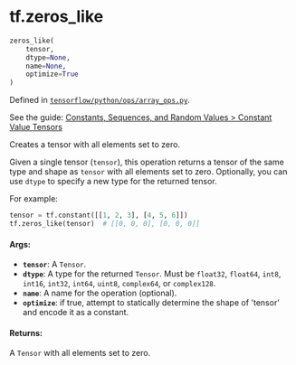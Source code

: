 <div itemscope itemtype="http://developers.google.com/ReferenceObject">
<meta itemprop="name" content="tf.zeros_like" />
</div>

# tf.zeros_like

``` python
zeros_like(
    tensor,
    dtype=None,
    name=None,
    optimize=True
)
```



Defined in [`tensorflow/python/ops/array_ops.py`](https://www.tensorflow.org/code/tensorflow/python/ops/array_ops.py).

See the guide: [Constants, Sequences, and Random Values > Constant Value Tensors](../../../api_guides/python/constant_op.md#Constant_Value_Tensors)

Creates a tensor with all elements set to zero.

Given a single tensor (`tensor`), this operation returns a tensor of the
same type and shape as `tensor` with all elements set to zero. Optionally,
you can use `dtype` to specify a new type for the returned tensor.

For example:

```python
tensor = tf.constant([[1, 2, 3], [4, 5, 6]])
tf.zeros_like(tensor)  # [[0, 0, 0], [0, 0, 0]]
```

#### Args:

* <b>`tensor`</b>: A `Tensor`.
* <b>`dtype`</b>: A type for the returned `Tensor`. Must be `float32`, `float64`,
  `int8`, `int16`, `int32`, `int64`, `uint8`, `complex64`, or `complex128`.
* <b>`name`</b>: A name for the operation (optional).
* <b>`optimize`</b>: if true, attempt to statically determine the shape of 'tensor'
  and encode it as a constant.


#### Returns:

A `Tensor` with all elements set to zero.